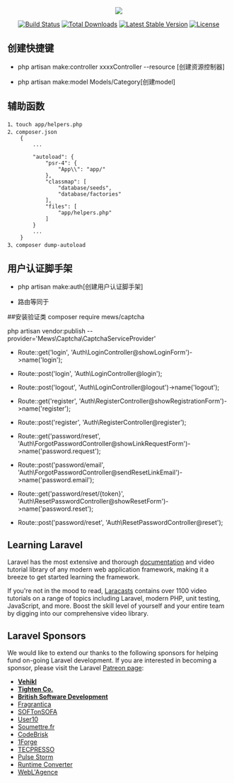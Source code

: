 <p align="center"><img src="https://laravel.com/assets/img/components/logo-laravel.svg"></p>

<p align="center">
<a href="https://travis-ci.org/laravel/framework"><img src="https://travis-ci.org/laravel/framework.svg" alt="Build Status"></a>
<a href="https://packagist.org/packages/laravel/framework"><img src="https://poser.pugx.org/laravel/framework/d/total.svg" alt="Total Downloads"></a>
<a href="https://packagist.org/packages/laravel/framework"><img src="https://poser.pugx.org/laravel/framework/v/stable.svg" alt="Latest Stable Version"></a>
<a href="https://packagist.org/packages/laravel/framework"><img src="https://poser.pugx.org/laravel/framework/license.svg" alt="License"></a>
</p>

## 创建快捷键

- php artisan make:controller xxxxController --resource [创建资源控制器]

- php artisan make:model Models/Category[创建model]

## 辅助函数
	1、touch app/helpers.php
	2、composer.json
		{
		    ...

		    "autoload": {
		        "psr-4": {
		            "App\\": "app/"
		        },
		        "classmap": [
		            "database/seeds",
		            "database/factories"
		        ],
		        "files": [
		            "app/helpers.php"
		        ]
		    }
		    ...
		}
	3、composer dump-autoload
## 用户认证脚手架
- php artisan make:auth[创建用户认证脚手架]

- 路由等同于


##安装验证类
composer require mews/captcha

 php artisan vendor:publish --provider='Mews\Captcha\CaptchaServiceProvider' 



- Route::get('login', 'Auth\LoginController@showLoginForm')->name('login');
- Route::post('login', 'Auth\LoginController@login');
- Route::post('logout', 'Auth\LoginController@logout')->name('logout');

- Route::get('register', 'Auth\RegisterController@showRegistrationForm')->name('register');
- Route::post('register', 'Auth\RegisterController@register');

- Route::get('password/reset', 'Auth\ForgotPasswordController@showLinkRequestForm')->name('password.request');
- Route::post('password/email', 'Auth\ForgotPasswordController@sendResetLinkEmail')->name('password.email');
- Route::get('password/reset/{token}', 'Auth\ResetPasswordController@showResetForm')->name('password.reset');
- Route::post('password/reset', 'Auth\ResetPasswordController@reset');



## Learning Laravel

Laravel has the most extensive and thorough [documentation](https://laravel.com/docs) and video tutorial library of any modern web application framework, making it a breeze to get started learning the framework.

If you're not in the mood to read, [Laracasts](https://laracasts.com) contains over 1100 video tutorials on a range of topics including Laravel, modern PHP, unit testing, JavaScript, and more. Boost the skill level of yourself and your entire team by digging into our comprehensive video library.

## Laravel Sponsors

We would like to extend our thanks to the following sponsors for helping fund on-going Laravel development. If you are interested in becoming a sponsor, please visit the Laravel [Patreon page](https://patreon.com/taylorotwell):

- **[Vehikl](https://vehikl.com/)**
- **[Tighten Co.](https://tighten.co)**
- **[British Software Development](https://www.britishsoftware.co)**
- [Fragrantica](https://www.fragrantica.com)
- [SOFTonSOFA](https://softonsofa.com/)
- [User10](https://user10.com)
- [Soumettre.fr](https://soumettre.fr/)
- [CodeBrisk](https://codebrisk.com)
- [1Forge](https://1forge.com)
- [TECPRESSO](https://tecpresso.co.jp/)
- [Pulse Storm](http://www.pulsestorm.net/)
- [Runtime Converter](http://runtimeconverter.com/)
- [WebL'Agence](https://weblagence.com/)


